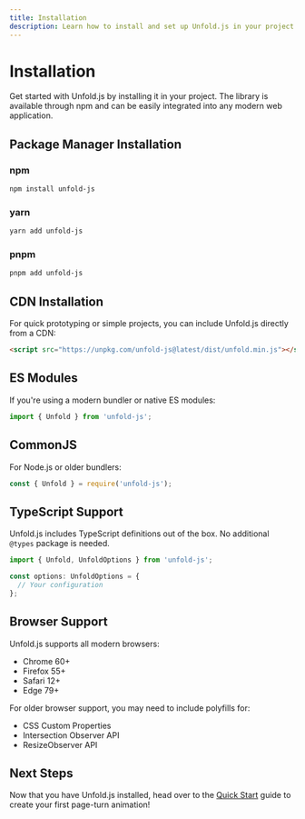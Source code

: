 ```yaml
---
title: Installation
description: Learn how to install and set up Unfold.js in your project
---
```


# Installation

Get started with Unfold.js by installing it in your project. The library is available through npm and can be easily integrated into any modern web application.

## Package Manager Installation

### npm

```bash
npm install unfold-js
```

### yarn

```bash
yarn add unfold-js
```

### pnpm

```bash
pnpm add unfold-js
```

## CDN Installation

For quick prototyping or simple projects, you can include Unfold.js directly from a CDN:

```html
<script src="https://unpkg.com/unfold-js@latest/dist/unfold.min.js"></script>
```

## ES Modules

If you're using a modern bundler or native ES modules:

```javascript
import { Unfold } from 'unfold-js';
```

## CommonJS

For Node.js or older bundlers:

```javascript
const { Unfold } = require('unfold-js');
```

## TypeScript Support

Unfold.js includes TypeScript definitions out of the box. No additional `@types` package is needed.

```typescript
import { Unfold, UnfoldOptions } from 'unfold-js';

const options: UnfoldOptions = {
  // Your configuration
};
```

## Browser Support

Unfold.js supports all modern browsers:

- Chrome 60+
- Firefox 55+
- Safari 12+
- Edge 79+

For older browser support, you may need to include polyfills for:
- CSS Custom Properties
- Intersection Observer API
- ResizeObserver API

## Next Steps

Now that you have Unfold.js installed, head over to the [Quick Start](/getting-started/quick-start) guide to create your first page-turn animation! 
